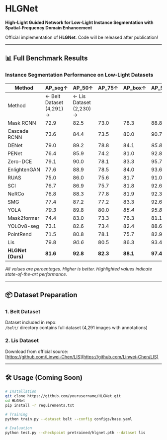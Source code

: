 # HLGNet

**High-Light Guided Network for Low-Light Instance Segmentation with Spatial-Frequency Domain Enhancement**

<!-- Update with your paper link -->
 <!-- Add framework image -->

Official implementation of **HLGNet**. Code will be released after publication!

---

## 📊 Full Benchmark Results
### Instance Segmentation Performance on Low-Light Datasets
| Method         | AP_seg↑ | AP_50↑ | AP_75↑ | AP_box↑ | AP_50↑ | AP_75↑ | AP_seg↑ | AP_50↑ | AP_75↑ | AP_box↑ | AP_50↑ | AP_75↑ |
|----------------|---------|--------|--------|---------|--------|--------|---------|--------|--------|---------|--------|--------|
| Method          |            ← Belt Dataset (4,291) →            |            ← Lis Dataset (2,230) →            |
| Mask RCNN      | 72.9    | 82.5   | 73.0   | 78.3    | 88.8   | 80.0   | 34.2    | 55.6   | 34.7   | 41.3    | 63.9   | 44.6   |
| Cascade RCNN   | 73.6    | 84.4   | 73.5   | 80.0    | 90.7   | 80.3   | 34.5    | 56.2   | 35.4   | 42.5    | 66.2   | 46.1   |
| DENet          | 79.0    | 89.2   | 78.8   | 84.1    | *95.8* | 85.2   | 38.6    | 61.7   | 39.8   | 46.4    | 70.1   | 51.0   |
| PENet          | 76.4    | 85.9   | 74.2   | 81.0    | 92.8   | 82.1   | 36.1    | 58.8   | 36.4   | 43.6    | 67.3   | 47.1   |
| Zero-DCE       | 79.1    | 90.0   | 78.1   | 83.3    | 95.7   | 86.7   | 38.7    | 62.0   | 39.0   | 46.4    | 70.0   | 50.9   |
| EnlightenGAN   | 77.6    | 88.9   | 78.5   | 84.0    | 93.6   | 84.5   | 38.4    | 61.5   | 39.2   | 45.8    | 69.5   | 49.7   |
| RUAS           | 75.0    | 86.0   | 75.6   | 81.7    | 91.0   | 82.2   | 36.1    | 58.6   | 36.4   | 43.8    | 66.7   | 48.0   |
| SCI            | 76.7    | 86.9   | 75.7   | 81.8    | 92.6   | 83.9   | 36.5    | 59.5   | 37.0   | 44.3    | 67.3   | 48.4   |
| NeRCo          | 76.8    | 88.3   | 77.8   | 81.9    | 92.3   | 83.6   | 36.7    | 60.3   | 38.6   | 44.6    | 68.3   | 48.6   |
| SMG            | 77.4    | 87.2   | 77.2   | 83.3    | 92.6   | 83.4   | 37.4    | 60.3   | 38.7   | 44.7    | 67.4   | 49.2   |
| YOLA           | *79.3*  | 89.8   | 80.0   | *85.4*  | *95.8* | *87.1* | *39.8*  | *63.5* | 41.4   | 47.5    | *70.9* | 51.8   |
| Mask2former    | 74.4    | 83.0   | 73.3   | 76.3    | 81.1   | 75.3   | 35.6    | 55.2   | 35.2   | 37.8    | 55.9   | 39.9   |
| YOLOv8-seg     | 73.1    | 82.6   | 73.4   | 82.4    | 88.6   | 83.9   | 34.3    | 56.0   | 34.9   | 45.1    | 64.3   | 48.3   |
| PointRend      | 71.5    | 80.8   | 78.1   | 75.7    | 82.9   | 75.0   | 32.8    | 52.9   | 39.8   | 37.1    | 57.9   | 39.8   |
| Lis            | 79.8    | *90.6* | 80.5   | 86.3    | 93.4   | 86.5   | 40.8    | 62.7   | *41.5* | 48.0    | 69.2   | 52.6   |
| **HLGNet (Ours)** | **81.6** | **92.8** | **82.3** | **88.1** | **97.4** | **88.5** | **42.2** | **65.5** | **43.6** | **50.3** | **72.4** | **53.7** |


*All values are percentages. Higher is better. Highlighted values indicate state-of-the-art performance.*

---

## 📦 Dataset Preparation

### 1. Belt Dataset
Dataset included in repo:  
`/belt/` directory contains full dataset (4,291 images with annotations)

### 2. Lis Dataset
Download from official source:  
[https://github.com/Linwei-Chen/LIS](https://github.com/Linwei-Chen/LIS)

---

## 🛠 Usage (Coming Soon)
```bash
# Installation
git clone https://github.com/yourusername/HLGNet.git
cd HLGNet
pip install -r requirements.txt

# Training
python train.py --dataset belt --config configs/base.yaml

# Evaluation
python test.py --checkpoint pretrained/hlgnet.pth --dataset lis
